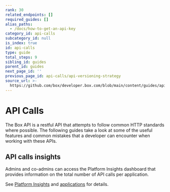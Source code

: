 ```yaml
---
rank: 30
related_endpoints: []
required_guides: []
alias_paths:
  - /docs/how-to-get-an-api-key
category_id: api-calls
subcategory_id: null
is_index: true
id: api-calls
type: guide
total_steps: 9
sibling_id: guides
parent_id: guides
next_page_id: ''
previous_page_id: api-calls/api-versioning-strategy
source_url: >-
  https://github.com/box/developer.box.com/blob/main/content/guides/api-calls/index.md
---
```

# API Calls

The Box API is a restful API that attempts to follow common HTTP standards
where possible. The following guides take a look at some of the useful
features and common mistakes that a developer can encounter when working with
these APIs.

## API calls insights

Admins and co-admins can access the Platform Insights
dashboard that provides information on the total number
of API calls per application.

See [Platform Insights][insights] and [applications][apps] for details.

[insights]: https://support.box.com/hc/en-us/articles/20738406915219-Platform-Insights
[apps]: g://applications
